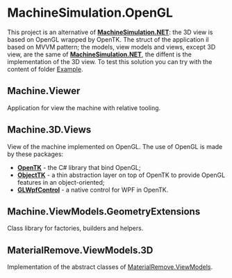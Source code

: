 # MachineSimulation.OpenGL
This project is an alternative of [**MachineSimulation.NET**](https://github.com/federicocoppa75/MachineSimulation.NET): the 3D view is based on OpenGL wrapped by OpenTK.
The struct of the application il based on MVVM pattern; the models, view models and views, except 3D view, are the same of [**MachineSimulation.NET**](https://github.com/federicocoppa75/MachineSimulation.NET), the diffent is the implementation of the 3D view. To test this solution you can try with the content of folder [Example](https://github.com/federicocoppa75/MachineSimulation.NET#example).

## Machine.Viewer
Application for view the machine with relative tooling.

## Machine.3D.Views
View of the machine implemented on OpenGL. The use of OpenGL is made by these packages:
* [**OpenTK**](https://github.com/opentk/opentk) - the C# library that bind OpenGL;
* [**ObjectTK**](https://github.com/opentk/ObjectTK) - a thin abstraction layer on top of OpenTK to provide OpenGL features in an object-oriented;
* [**GLWpfControl**](https://github.com/opentk/GLWpfControl) - a native control for WPF in OpenTK.

## Machine.ViewModels.GeometryExtensions
Class library for factories, builders and helpers.

## MaterialRemove.ViewModels.3D ##
Implementation of the abstract classes of [MaterialRemove.ViewModels](https://github.com/federicocoppa75/MachineSimulation.NET#materialremoveviewmodels).
